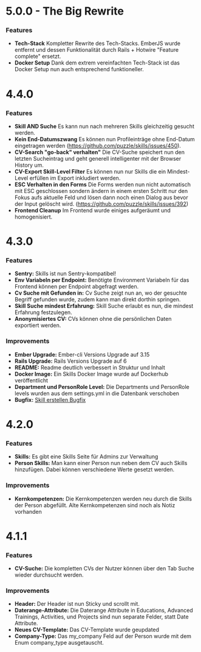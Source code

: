# 5.0.0 - The Big Rewrite

### Features

- **Tech-Stack** Kompletter Rewrite des Tech-Stacks. EmberJS wurde entfernt und dessen Funktionalität durch Rails + Hotwire "Feature complete" ersetzt.
- **Docker Setup** Dank dem extrem vereinfachten Tech-Stack ist das Docker Setup nun auch entsprechend funktioneller.

# 4.4.0

### Features

- **Skill AND Suche** Es kann nun nach mehreren Skills gleichzeitig gesucht werden.
- **Kein End-Datumszwang** Es können nun Profileinträge ohne End-Datum eingetragen werden (https://github.com/puzzle/skills/issues/450).
- **CV-Search "go-back" verhalten"** Die CV-Suche speichert nun den letzten Sucheintrag und geht generell intelligenter mit der Browser History um.
- **CV-Export Skill-Level Filter** Es können nun nur Skills die ein Mindest-Level erfüllen im Export inkludiert werden.
- **ESC Verhalten in den Forms** Die Forms werden nun nicht automatisch mit ESC geschlossen sondern ändern in einem ersten Schritt nur den Fokus aufs aktuelle Feld und lösen dann noch einen Dialog aus bevor der Input gelöscht wird. (https://github.com/puzzle/skills/issues/392)
- **Frontend Cleanup** Im Frontend wurde einiges aufgeräumt und homogenisiert.

# 4.3.0

### Features

- **Sentry:** Skills ist nun Sentry-kompatibel!
- **Env Variabeln per Endpoint:** Benötigte Environment Variabeln für das Frontend können per Endpoint abgefragt werden.
- **Cv Suche mit Gefunden in:** Cv Suche zeigt nun an, wo der gesuchte Begriff gefunden wurde, zudem kann man direkt dorthin springen.
- **Skill Suche mindest Erfahrung:** Skill Suche erlaubt es nun, die mindest Erfahrung festzulegen.
- **Anonymisiertes CV:** CVs können ohne die persönlichen Daten exportiert werden.


### Improvements

- **Ember Upgrade:** Ember-cli Versions Upgrade auf 3.15
- **Rails Upgrade:** Rails Versions Upgrade auf 6
- **README:** Readme deutlich verbessert in Struktur und Inhalt
- **Docker Image:** Ein Skills Docker Image wurde auf Dockerhub veröffentlicht
- **Department und PersonRole Level:** Die Departments und PersonRole levels wurden aus dem settings.yml in die Datenbank verschoben
- **Bugfix:** [Skill erstellen Bugfix](https://github.com/puzzle/skills/issues/308)

# 4.2.0

### Features

- **Skills:** Es gibt eine Skills Seite für Admins zur Verwaltung
- **Person Skills:** Man kann einer Person nun neben dem CV auch Skills hinzufügen. Dabei können verschiedene Werte gesetzt werden.

### Improvements

- **Kernkompetenzen:** Die Kernkompetenzen werden neu durch die Skills der Person abgefüllt. Alte Kernkompetenzen sind noch als Notiz vorhanden

# 4.1.1

### Features

- **CV-Suche:** Die kompletten CVs der Nutzer können über den Tab Suche wieder durchsucht werden.

### Improvements

- **Header:** Der Header ist nun Sticky und scrollt mit.
- **Daterange-Attribute:** Die Daterange Attribute in Educations, Advanced Trainings, Activities, und Projects sind nun separate Felder, statt Date Attribute.
- **Neues CV-Template:** Das CV-Template wurde geupdated
- **Company-Type:** Das my_company Feld auf der Person wurde mit dem Enum company_type ausgetauscht.
